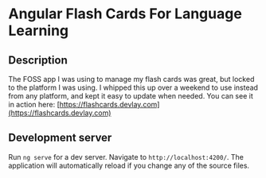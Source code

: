 # Angular Flash Cards For Language Learning

## Description
The FOSS app I was using to manage my flash cards was great, but locked to the platform I was using. I whipped this up over a weekend to use instead from any platform, and kept it easy to update when needed. You can see it in action here: [https://flashcards.devlay.com](https://flashcards.devlay.com)

## Development server

Run `ng serve` for a dev server. Navigate to `http://localhost:4200/`. The application will automatically reload if you change any of the source files.

